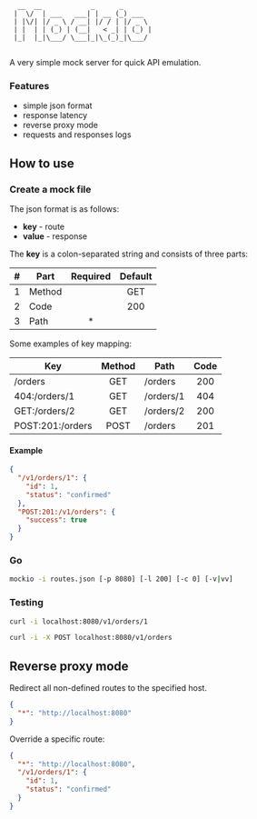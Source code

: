 ```
  __  __            _      _       
 |  \/  | ___   ___| | __ (_) ___  
 | |\/| |/ _ \ / __| |/ / | |/ _ \ 
 | |  | | (_) | (__|   < _| | (_) |
 |_|  |_|\___/ \___|_|\_(_)_|\___/ 
                                   
```

A very simple mock server for quick API emulation.

### Features

- simple json format
- response latency
- reverse proxy mode
- requests and responses logs

## How to use

### Create a mock file

The json format is as follows:

- **key** - route
- **value** - response

The **key** is a colon-separated string and consists of three parts:

| # | Part   | Required | Default |
|---|--------|:--------:|:-------:|
| 1 | Method |          |   GET   |
| 2 | Code   |          |   200   |
| 3 | Path   |     *    |         |

Some examples of key mapping:

| Key              | Method | Path      | Code |
|------------------|:------:|-----------|:----:|
| /orders          |   GET  | /orders   |  200 |
| 404:/orders/1    |   GET  | /orders/1 |  404 |
| GET:/orders/2    |   GET  | /orders/2 |  200 |
| POST:201:/orders |  POST  | /orders   |  201 |

#### Example

```json
{
  "/v1/orders/1": {
    "id": 1,
    "status": "confirmed"
  },
  "POST:201:/v1/orders": {
    "success": true
  }
}
```

### Go

```bash
mockio -i routes.json [-p 8080] [-l 200] [-c 0] [-v|vv]
```

### Testing

```bash
curl -i localhost:8080/v1/orders/1
```

```bash
curl -i -X POST localhost:8080/v1/orders
```

## Reverse proxy mode

Redirect all non-defined routes to the specified host.

```json
{
  "*": "http://localhost:8080"
}
```

Override a specific route:

```json
{
  "*": "http://localhost:8080",
  "/v1/orders/1": {
    "id": 1,
    "status": "confirmed"
  }
}
```
